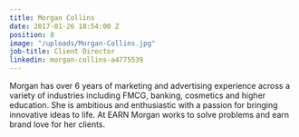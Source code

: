 ```yaml
---
title: Morgan Collins
date: 2017-01-26 18:54:00 Z
position: 8
image: "/uploads/Morgan-Collins.jpg"
job-title: Client Director
linkedin: morgan-collins-a4775539
---
```


Morgan has over 6 years of marketing and advertising experience across a variety of industries including FMCG, banking, cosmetics and higher education. She is ambitious and enthusiastic with a passion for bringing innovative ideas to life. At EARN Morgan works to solve problems and earn brand love for her clients. 
